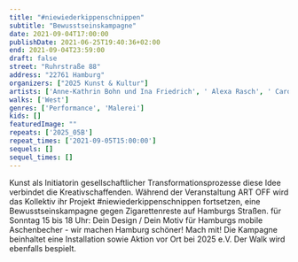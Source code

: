 ```yaml
---
title: "#niewiederkippenschnippen"
subtitle: "Bewusstseinskampagne"
date: 2021-09-04T17:00:00
publishDate: 2021-06-25T19:40:36+02:00
end: 2021-09-04T23:59:00
draft: false
street: "Ruhrstraße 88"
address: "22761 Hamburg"
organizers: ["2025 Kunst & Kultur"]
artists: ['Anne-Kathrin Bohn und Ina Friedrich', ' Alexa Rasch', ' Caroline Bartels und Philippa Jasper']
walks: ['West']
genres: ['Performance', 'Malerei']
kids: []
featuredImage: ""
repeats: ['2025_05B']
repeat_times: ['2021-09-05T15:00:00']
sequels: []
sequel_times: []
---
```


Kunst als Initiatorin gesellschaftlicher Transformationsprozesse diese Idee verbindet die Kreativschaffenden. Während der Veranstaltung ART OFF wird das Kollektiv ihr Projekt #niewiederkippenschnippen fortsetzen, eine Bewusstseinskampagne gegen Zigarettenreste auf Hamburgs Straßen. für Sonntag 15 bis 18 Uhr: Dein Design / Dein Motiv für Hamburgs mobile Aschenbecher - wir machen Hamburg schöner! Mach mit! Die Kampagne beinhaltet eine Installation sowie Aktion vor Ort bei 2025 e.V. Der Walk wird ebenfalls bespielt.